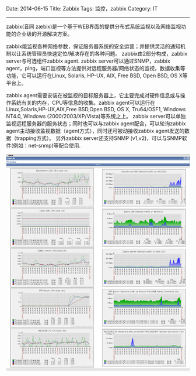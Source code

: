 Date: 2014-06-15
Title: Zabbix
Tags: 监控，zabbix
Category: IT

------------
zabbix(音同 zæbix)是一个基于WEB界面的提供分布式系统监视以及网络监视功能的企业级的开源解决方案。

zabbix能监视各种网络参数，保证服务器系统的安全运营；并提供灵活的通知机制以让系统管理员快速定位/解决存在的各种问题。 zabbix由2部分构成，zabbix server与可选组件zabbix agent. zabbix server可以通过SNMP，zabbix agent，ping，端口监视等方法提供对远程服务器/网络状态的监视，数据收集等功能，它可以运行在Linux, Solaris, HP-UX, AIX, Free BSD, Open BSD, OS X等平台上。

zabbix agent需要安装在被监视的目标服务器上，它主要完成对硬件信息或与操作系统有关的内存，CPU等信息的收集。zabbix agent可以运行在Linux,Solaris,HP-UX,AIX,Free BSD,Open BSD, OS X, Tru64/OSF1, Windows NT4.0, Windows (2000/2003/XP/Vista)等系统之上。 zabbix server可以单独监视远程服务器的服务状态；同时也可以与zabbix agent配合，可以轮询zabbix agent主动接收监视数据（agent方式），同时还可被动接收zabbix agent发送的数据（trapping方式）。 另外zabbix server还支持SNMP (v1,v2)，可以与SNMP软件(例如：net-snmp)等配合使用.

![zabbix](images/zabbix.png)

